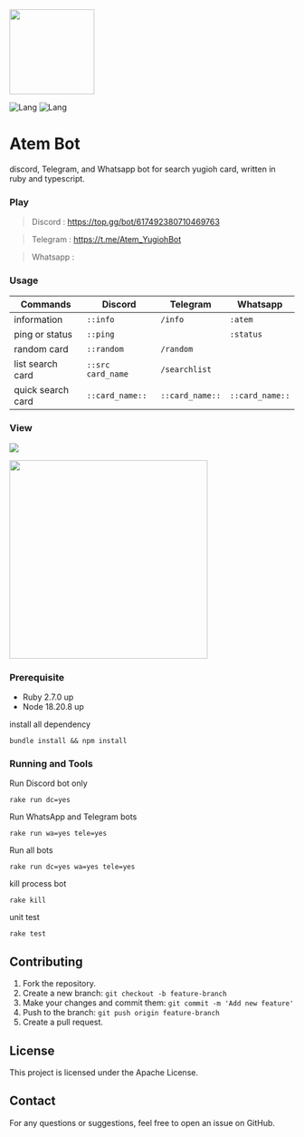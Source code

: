 <img align="center" width="150" src="https://i.imgur.com/Fgolqn1.png" />

![Lang](https://img.shields.io/badge/language-ruby-red)
![Lang](https://img.shields.io/badge/language-typescript-blue)

# Atem Bot
discord, Telegram, and Whatsapp bot for search yugioh card, written in ruby and typescript.

### Play

> Discord : https://top.gg/bot/617492380710469763

> Telegram : https://t.me/Atem_YugiohBot

> Whatsapp : 


### Usage

|   Commands    |    Discord    |    Telegram    |    Whatsapp    |
| ------------- | ------------- | ------------- | ------------- |
| information  | ```::info``` | ```/info``` | ```:atem``` |
| ping or status | ```::ping``` |  | ```:status``` |
| random card | ```::random``` | ```/random``` |  |
| list search card  |  ```::src card_name```    | ```/searchlist``` |  |
| quick search card | ```::card_name::``` | ```::card_name::``` | ```::card_name::``` |

### View

![](https://i.imgur.com/QcedrlV.png)

<img align="center" width="350" src="https://i.imgur.com/SS9VM9L.gif" />

### Prerequisite
- Ruby 2.7.0 up
- Node 18.20.8 up

install all dependency

```
bundle install && npm install
```

### Running and Tools

Run Discord bot only
```
rake run dc=yes     
```

Run WhatsApp and Telegram bots
```
rake run wa=yes tele=yes  
```

Run all bots
```
rake run dc=yes wa=yes tele=yes  
```

kill process bot
```
rake kill
```

unit test 
 ```
 rake test
 ```
## Contributing

1. Fork the repository.
2. Create a new branch: `git checkout -b feature-branch`
3. Make your changes and commit them: `git commit -m 'Add new feature'`
4. Push to the branch: `git push origin feature-branch`
5. Create a pull request.

## License

This project is licensed under the Apache License.

## Contact

For any questions or suggestions, feel free to open an issue on GitHub.
